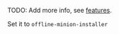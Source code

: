 
TODO: Add more info, see [features][1].

Set it to `offline-minion-installer`


[1]: docs/features.md

